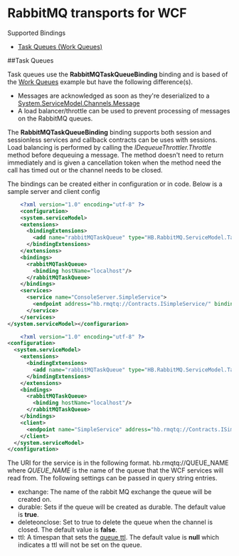 # RabbitMQ transports for WCF
 
Supported Bindings
 
 - [Task Queues (Work Queues)](#task-queues)
 
##Task Queues
 
Task queues use the **RabbitMQTaskQueueBinding** binding and is based of the [Work Queues](https://www.rabbitmq.com/tutorials/tutorial-two-dotnet.html) example but have the following difference(s).
 
 - Messages are acknowledged as soon as they're deserialized to a  [System.ServiceModel.Channels.Message](https://msdn.microsoft.com/en-us/library/system.servicemodel.channels.message.aspx)
 - A load balancer/throttle can be used to prevent processing of messages on the RabbitMQ queues.
 
 The **RabbitMQTaskQueueBinding** binding supports both session and sessionless services and callback contracts can be uses with sessions. Load balancing is performed by calling the *IDequeueThrottler.Throttle* method before dequeuing a message. The method doesn't need to return immediately and is given a cancellation token when the method need the call has timed out or the channel needs to be closed.
 
The bindings can be created either in configuration or in code. Below is a sample server and client config
```xml
    <?xml version="1.0" encoding="utf-8" ?>
    <configuration>
    <system.serviceModel>
    <extensions>
      <bindingExtensions>
        <add name="rabbitMQTaskQueue" type="HB.RabbitMQ.ServiceModel.TaskQueue.RabbitMQTaskQueueBindingElementCollection, HB.RabbitMQ.ServiceModel"/>
      </bindingExtensions>
    </extensions>
    <bindings>
      <rabbitMQTaskQueue>
        <binding hostName="localhost"/>
      </rabbitMQTaskQueue>
    </bindings>
    <services>
      <service name="ConsoleServer.SimpleService">
        <endpoint address="hb.rmqtq://Contracts.ISimpleService/" binding="rabbitMQTaskQueue" contract="Contracts.ISimpleService"/>
      </service>
    </services>
</system.serviceModel></configurarion>
```
 
```xml
    <?xml version="1.0" encoding="utf-8" ?>
<configuration>
  <system.serviceModel>
    <extensions>
      <bindingExtensions>
        <add name="rabbitMQTaskQueue" type="HB.RabbitMQ.ServiceModel.TaskQueue.RabbitMQTaskQueueBindingElementCollection, HB.RabbitMQ.ServiceModel"/>
      </bindingExtensions>
    </extensions>
    <bindings>
      <rabbitMQTaskQueue>
        <binding hostName="localhost"/>
      </rabbitMQTaskQueue>
    </bindings>
    <client>
      <endpoint name="SimpleService" address="hb.rmqtq://Contracts.ISimpleService/" binding="rabbitMQTaskQueue" contract="Contracts.ISimpleService" />
    </client>
  </system.serviceModel>
</configuration>
```
 
The URI for the service is in the following format. hb.rmqtq://QUEUE_NAME where *QUEUE_NAME* is the name of the queue that the WCF services will read from. The following settings can be passed in query string entries.
 - exchange: The name of the rabbit MQ exchange the queue will be created on.
 - durable: Sets if the queue will be created as durable. The default value is **true**.
 - deleteonclose: Set to true to delete the queue when the channel is closed. The default value is **false**.
 - ttl: A timespan that sets the [queue ttl](https://www.rabbitmq.com/ttl.html#queue-ttl). The default value is **null** which indicates a ttl will not be set on the queue.
